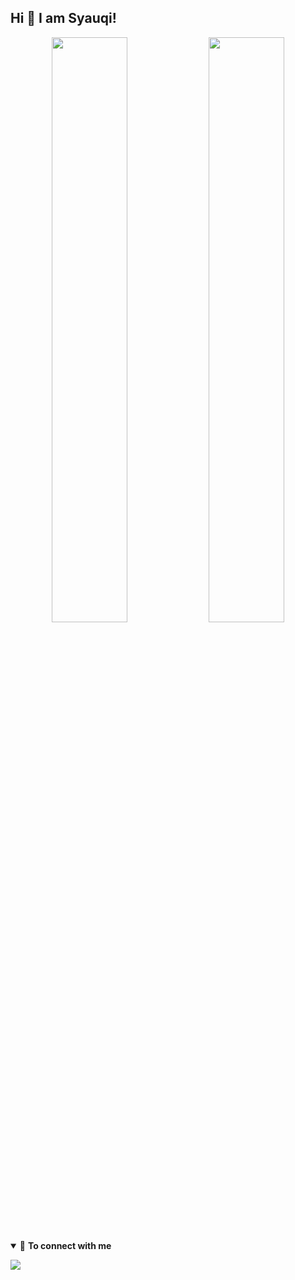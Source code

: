 ## Hi 👋 I am Syauqi!
<p align = "center">
 <img width="49%" src="https://github-readme-stats.vercel.app/api?username=syauqqii&&show_icons=true&title_color=00ffff&icon_color=63a2ff&text_color=ffffff&bg_color=151515&hide=contribs&hide_border=true"/>
<img width="49%" src="https://github-readme-stats.vercel.app/api/top-langs/?username=syauqqii&title_color=00ffff&icon_color=63a2ff&text_color=ffffff&bg_color=151515&hide=css%2Chtml&layout=compact&hide_border=true" /></p>
<details open>

<summary>🤝 <b>To connect with me<b></summary>

<p align = "center">
  


[<img src = "https://img.shields.io/badge/instagram-%23E4405F.svg?&style=for-the-badge&logo=instagram&logoColor=white">](https://www.instagram.com/syaauqqii/)
